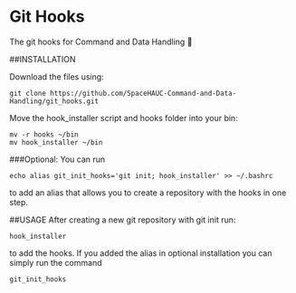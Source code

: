 # Git Hooks
The git hooks for Command and Data Handling :octopus:

##INSTALLATION

Download the files using:
```
git clone https://github.com/SpaceHAUC-Command-and-Data-Handling/git_hooks.git
```

Move the hook_installer script and hooks folder into your bin:
```
mv -r hooks ~/bin
mv hook_installer ~/bin
```

###Optional:
You can run
```
echo alias git_init_hooks='git init; hook_installer' >> ~/.bashrc
```
to add an alias that allows you to create a repository with the hooks in one
step.

##USAGE
After creating a new git repository with git init run:
```
hook_installer
```
to add the hooks. If you added the alias in optional installation you can
simply run the command
```
git_init_hooks
```

